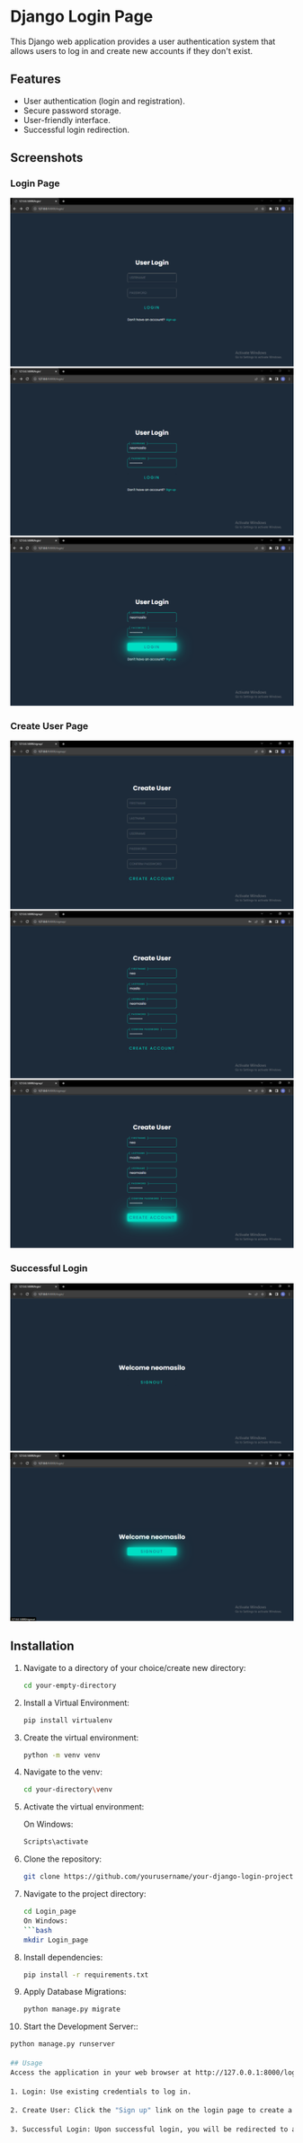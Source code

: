 # Django Login Page

This Django web application provides a user authentication system that allows users to log in and create new accounts if they don't exist.

## Features

- User authentication (login and registration).
- Secure password storage.
- User-friendly interface.
- Successful login redirection.

## Screenshots

### Login Page

![Login Page](images/Screenshot%20(16).png)
![Login Page](images/Screenshot%20(14).png)
![Login Page](images/Screenshot%20(15).png)

### Create User Page

![Create User Page](images/Screenshot%20(19).png)
![Create User Page](images/Screenshot%20(24).png)
![Create User Page](images/Screenshot%20(23).png)

### Successful Login

![Successful Login](images/Screenshot%20(25).png)
![Successful Login](images/Screenshot%20(26).png)

## Installation

1. Navigate to a directory of your choice/create new directory:

   ```bash
   cd your-empty-directory

2. Install a Virtual Environment:

   ```bash
   pip install virtualenv

3. Create the virtual environment:

   ```bash
   python -m venv venv

4. Navigate to the venv:

   ```bash
   cd your-directory\venv

5. Activate the virtual environment:

   On Windows:
   ```bash
   Scripts\activate


6. Clone the repository:

   ```bash
   git clone https://github.com/yourusername/your-django-login-project.git

7. Navigate to the project directory:

   ```bash
   cd Login_page
   On Windows:
   ```bash
   mkdir Login_page

8. Install dependencies:
   ```bash
   pip install -r requirements.txt

9. Apply Database Migrations:
   ```bash
   python manage.py migrate

10. Start the Development Server::

   ```bash
   python manage.py runserver

## Usage
Access the application in your web browser at http://127.0.0.1:8000/login/.

1. Login: Use existing credentials to log in.

2. Create User: Click the "Sign up" link on the login page to create a new user account.

3. Successful Login: Upon successful login, you will be redirected to a welcome page with your username.
